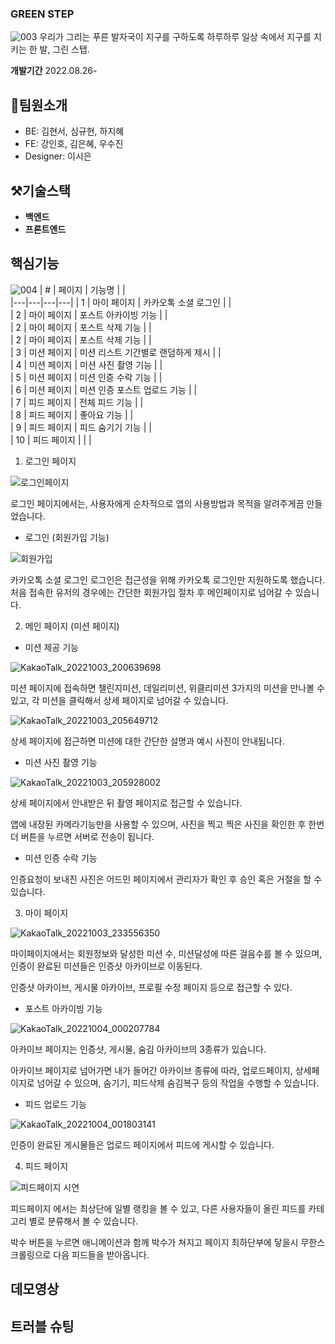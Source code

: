 ### GREEN STEP
![003](https://user-images.githubusercontent.com/108536712/190843747-b6555f56-30e2-452d-9279-c25f704570bc.png)
우리가 그리는 푸른 발자국이 지구를 구하도록 
하루하루 일상 속에서 지구를 지키는 한 발, 그린 스탭. 


**개발기간**
2022.08.26-

## 👥팀원소개
- BE: 김현서, 심규현, 하지혜
- FE: 강인호, 김은혜, 우수진
- Designer: 이시은

## ⚒️기술스택

- **백엔드**
- **프론트엔드**

## 핵심기능
![004](https://user-images.githubusercontent.com/108536712/190843752-6c950e4e-0f9c-49b0-8795-d70d40abcb5e.png)
| # | 페이지 | 기능명 |   |   
|---|---|---|---|
| 1 |  마이 페이지 | 카카오톡 소셜 로그인  |   |   
| 2 |  마이 페이지 | 포스트 아카이빙 기능  |   |   
| 2 |  마이 페이지 | 포스트 삭제 기능  |   |  
| 2 |  마이 페이지 | 포스트 삭제 기능  |   |   
| 3 | 미션 페이지  | 미션 리스트 기간별로 랜덤하게 제시  |   |   
| 4 | 미션 페이지  | 미션 사진 촬영 기능  |   |   
| 5 | 미션 페이지  | 미션 인증 수락 기능  |   |   
| 6 | 미션 페이지  | 미션 인증 포스트 업로드 기능  |   |   
| 7 | 피드 페이지  | 전체 피드 기능  |   |   
| 8 | 피드 페이지  | 좋아요 기능  |   |   
| 9 | 피드 페이지  | 피드 숨기기 기능  |   |   
| 10 | 피드 페이지  |   |   |   


1. 로그인 페이지


![로그인페이지](https://user-images.githubusercontent.com/107654769/193560690-765082c7-1c2d-4e14-ae1e-87900064b469.gif)


로그인 페이지에서는, 사용자에게 순차적으로 앱의 사용방법과 목적을 알려주게끔 만들었습니다.

- 로그인 (회원가입 기능)

![회원가입](https://user-images.githubusercontent.com/107654769/193562361-21c760a8-d5cc-4bb6-b526-1240d0a99404.gif)

 카카오톡 소셜 로그인
 로그인은 접근성을 위해 카카오톡 로그인만 지원하도록 했습니다.
 처음 접속한 유저의 경우에는 간단한 회원가입 절차 후 메인페이지로 넘어갈 수 있습니다.

2. 메인 페이지 (미션 페이지)

- 미션 제공 기능


![KakaoTalk_20221003_200639698](https://user-images.githubusercontent.com/107654769/193562852-b3f9af0f-b0fd-4fc0-ba56-ca54979a7332.png)


미션 페이지에 접속하면 챌린지미션, 데일리미션, 위클리미션 3가지의 미션을 만나볼 수 있고, 각 미션을 클릭해서 상세 페이지로 넘어갈 수 있습니다.


![KakaoTalk_20221003_205649712](https://user-images.githubusercontent.com/107654769/193571399-d59c550a-cbcd-4f9a-81bb-89187ad619ce.png)


상세 페이지에 접근하면 미션에 대한 간단한 설명과 예시 사진이 안내됩니다.


- 미션 사진 촬영 기능


![KakaoTalk_20221003_205928002](https://user-images.githubusercontent.com/107654769/193571752-3ab373fd-fff7-4e4a-aa57-296bba63019e.png)



상세 페이지에서 안내받은 뒤 촬영 페이지로 접근할 수 있습니다. 



앱에 내장된 카메라기능만을 사용할 수 있으며, 사진을 찍고 찍은 사진을 확인한 후 한번 더 버튼을 누르면 서버로 전송이 됩니다.



- 미션 인증 수락 기능


인증요청이 보내진 사진은 어드민 페이지에서 관리자가 확인 후 승인 혹은 거절을 할 수 있습니다.



3. 마이 페이지 

![KakaoTalk_20221003_233556350](https://user-images.githubusercontent.com/107654769/193604508-9a881b7d-eb61-4838-a081-c1d13db96d28.png)


마이페이지에서는 회원정보와 달성한 미션 수, 미션달성에 따른 걸음수를  볼 수 있으며, 인증이 완료된 미션들은 인증샷 아카이브로 이동된다.


인증샷 아카이브, 게시물 아카이브, 프로필 수정 페이지 등으로 접근할 수 있다.


- 포스트 아카이빙 기능


![KakaoTalk_20221004_000207784](https://user-images.githubusercontent.com/107654769/193610889-9d1d3704-f34c-4b84-928c-a26eb1e8e322.png)


아카이브 페이지는 인증샷, 게시물, 숨김 아카이브의 3종류가 있습니다.


아카이브 페이지로 넘어가면 내가 들어간 아카이브 종류에 따라, 업로드페이지, 상세페이지로 넘어갈 수 있으며, 숨기기, 피드삭제 숨김복구 등의 작업을 수행할 수 있습니다.



- 피드 업로드 기능


![KakaoTalk_20221004_001803141](https://user-images.githubusercontent.com/107654769/193614253-98673d7c-a7f3-47de-9db7-1a00f5e68872.png)


인증이 완료된 게시물들은 업로드 페이지에서 피드에 게시할 수 있습니다.



4. 피드 페이지


![피드페이지 시연](https://user-images.githubusercontent.com/107654769/193619304-72ec6d7e-2b3b-4445-88c8-e3fd24800362.gif)


피드페이지 에서는 최상단에 일별 랭킹을 볼 수 있고, 다른 사용자들이 올린 피드를 카테고리 별로 분류해서 볼 수 있습니다.


박수 버튼을 누르면 애니메이션과 함께 박수가 쳐지고 페이지 최하단부에 닿을시 무한스크롤링으로 다음 피드들을 받아옵니다.



## 데모영상


## 트러블 슈팅
